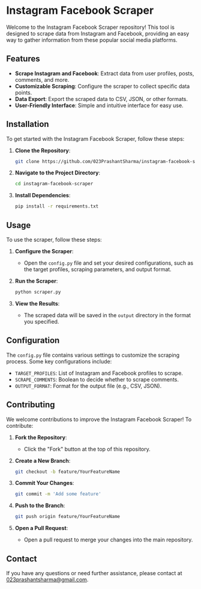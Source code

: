 # Instagram Facebook Scraper

Welcome to the Instagram Facebook Scraper repository! This tool is designed to scrape data from Instagram and Facebook, providing an easy way to gather information from these popular social media platforms.

## Features

- **Scrape Instagram and Facebook**: Extract data from user profiles, posts, comments, and more.
- **Customizable Scraping**: Configure the scraper to collect specific data points.
- **Data Export**: Export the scraped data to CSV, JSON, or other formats.
- **User-Friendly Interface**: Simple and intuitive interface for easy use.

## Installation

To get started with the Instagram Facebook Scraper, follow these steps:

1. **Clone the Repository**:
    ```sh
    git clone https://github.com/023PrashantSharma/instagram-facebook-scraper.git
    ```

2. **Navigate to the Project Directory**:
    ```sh
    cd instagram-facebook-scraper
    ```

3. **Install Dependencies**:
    ```sh
    pip install -r requirements.txt
    ```

## Usage

To use the scraper, follow these steps:

1. **Configure the Scraper**:
   - Open the `config.py` file and set your desired configurations, such as the target profiles, scraping parameters, and output format.

2. **Run the Scraper**:
    ```sh
    python scraper.py
    ```

3. **View the Results**:
   - The scraped data will be saved in the `output` directory in the format you specified.

## Configuration

The `config.py` file contains various settings to customize the scraping process. Some key configurations include:

- `TARGET_PROFILES`: List of Instagram and Facebook profiles to scrape.
- `SCRAPE_COMMENTS`: Boolean to decide whether to scrape comments.
- `OUTPUT_FORMAT`: Format for the output file (e.g., CSV, JSON).

## Contributing

We welcome contributions to improve the Instagram Facebook Scraper! To contribute:

1. **Fork the Repository**:
    - Click the "Fork" button at the top of this repository.

2. **Create a New Branch**:
    ```sh
    git checkout -b feature/YourFeatureName
    ```

3. **Commit Your Changes**:
    ```sh
    git commit -m 'Add some feature'
    ```

4. **Push to the Branch**:
    ```sh
    git push origin feature/YourFeatureName
    ```

5. **Open a Pull Request**:
    - Open a pull request to merge your changes into the main repository.

## Contact

If you have any questions or need further assistance, please contact at 023prashantsharma@gmail.com.
